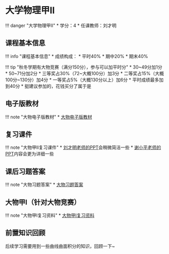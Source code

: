 # 大学物理甲II

!!! danger "大学物理甲II"
    * 学分：4
    * 任课教师：刘才明

## 课程基本信息

!!! info "课程基本信息"
     * 成绩构成：
     	* 平时40%
     	* 期中20%
     	* 期末40%

!!! tip "秋冬学期有大物竞赛（满分150分），参与可以加平时分"
    * 30~49分加1分
    * 50~71分加2分
    * 三等奖占30%（72~大概100分）加3分
    * 二等奖占15%（大概100分~130分）加4分
    * 一等奖占5%（大概130分以上）加6分
    * 平时成绩最多加到40分
    * 挺建议参加的，花钱买分了属于是

## 电子版教材
!!! note "大物电子版教材"
    * [大物电子版教材](https://pan.baidu.com/s/1hSWJmI6M_V6XJ9-HlbnBkg?pwd=vyu4 )

## 复习课件
!!! note "大物甲II复习课件"
    * [刘才明老师的PPT](https://pan.baidu.com/s/1lRocUhQ4fjxZcTNkklbKvg?pwd=ip36)会稍微简洁一些
    * [谢小平老师的PPT](https://pan.baidu.com/s/1NhZMvLiL5lulBqlrodohkw?pwd=th4e)内容会更为详细一些

## 课后习题答案
!!! note "大物习题答案"
    * [大物习题答案](https://pan.baidu.com/s/1W7_KjFtPeC4xmbFAVK2sjg?pwd=qk57)  

## 大物甲I（针对大物竞赛）
!!! note "大物甲I复习资料"
    * [大物甲I复习资料](https://pan.baidu.com/s/1l6bOmppFixvMF7_6Xtn_sA?pwd=64d7) 

## 前置知识回顾
后续学习需要用到一些曲线曲面积分的知识，回顾一下~
<object data="多元函数积分整理Wbx.pdf" type="application/pdf" width="100%" height="800">
    <embed src="多元函数积分整理Wbx.pdf" type="application/pdf" />
</object>